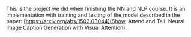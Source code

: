 This is the project we did when finishing the NN and NLP course. It is an implementation with training and testing of the model described in the paper:  [https://arxiv.org/abs/1502.03044](Show, Attend and Tell: Neural Image Caption Generation with Visual Attention). 